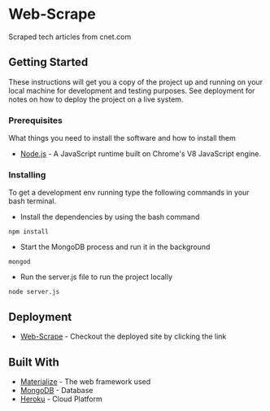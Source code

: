 # Web-Scrape

Scraped tech articles from cnet.com

## Getting Started

These instructions will get you a copy of the project up and running on your local machine for development and testing purposes. See deployment for notes on how to deploy the project on a live system.

### Prerequisites

What things you need to install the software and how to install them

* [Node.js](https://nodejs.org/en/) - A JavaScript runtime built on Chrome's V8 JavaScript engine.

### Installing

To get a development env running type the following commands in your bash terminal.
- Install the dependencies by using the bash command

```
npm install
```
- Start the MongoDB process and run it in the background
```
mongod
```
- Run the server.js file to run the project locally
```
node server.js
```
## Deployment

* [Web-Scrape](https://infinite-bastion-71270.herokuapp.com/) - Checkout the deployed site by clicking the link

## Built With

* [Materialize](https://materializecss.com/) - The web framework used
* [MongoDB](https://www.mongodb.com) - Database
* [Heroku](https://www.heroku.com) - Cloud Platform